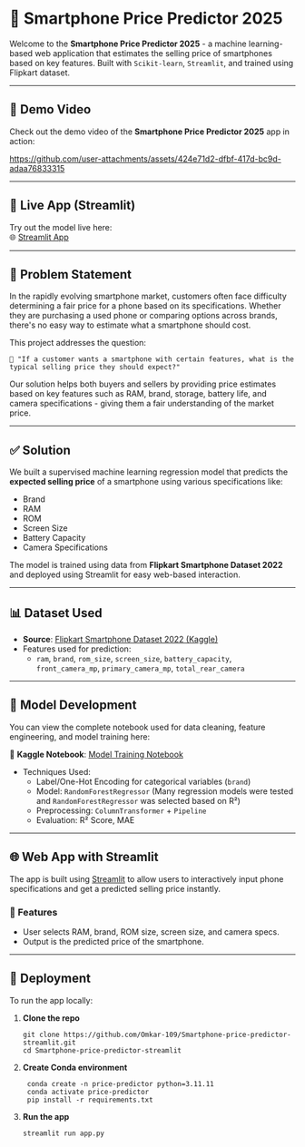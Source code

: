 # 📱 Smartphone Price Predictor 2025

Welcome to the **Smartphone Price Predictor 2025** - a machine learning-based web application that estimates the selling price of smartphones based on key features. Built with `Scikit-learn`, `Streamlit`, and trained using Flipkart dataset.

---

## 🎥 Demo Video

Check out the demo video of the **Smartphone Price Predictor 2025** app in action:

https://github.com/user-attachments/assets/424e71d2-dfbf-417d-bc9d-adaa76833315

---

## 🚀 Live App (Streamlit)

Try out the model live here:  
🌐 [Streamlit App](https://smartphone-price-predictor-2025.streamlit.app)

---

## 🧠 Problem Statement

In the rapidly evolving smartphone market, customers often face difficulty determining a fair price for a phone based on its specifications. Whether they are purchasing a used phone or comparing options across brands, there's no easy way to estimate what a smartphone should cost.

This project addresses the question:

`💬 "If a customer wants a smartphone with certain features, what is the typical selling price they should expect?"`

Our solution helps both buyers and sellers by providing price estimates based on key features such as RAM, brand, storage, battery life, and camera specifications - giving them a fair understanding of the market price.

---

## ✅ Solution

We built a supervised machine learning regression model that predicts the **expected selling price** of a smartphone using various specifications like:

- Brand
- RAM
- ROM
- Screen Size
- Battery Capacity
- Camera Specifications

The model is trained using data from **Flipkart Smartphone Dataset 2022** and deployed using Streamlit for easy web-based interaction.

---

## 📊 Dataset Used

- **Source**: [Flipkart Smartphone Dataset 2022 (Kaggle)](https://www.kaggle.com/datasets/jithinanievarghese/flipkart-smartphones-dataset)
- Features used for prediction:
  - `ram`, `brand`, `rom_size`, `screen_size`, `battery_capacity`, `front_camera_mp`, `primary_camera_mp`, `total_rear_camera`

---

## 📓 Model Development

You can view the complete notebook used for data cleaning, feature engineering, and model training here:

🔗 **Kaggle Notebook**: [Model Training Notebook](https://www.kaggle.com/code/omkarmhamal/smartphone-price-prediction-by-omkar)

- Techniques Used:
  - Label/One-Hot Encoding for categorical variables (`brand`)
  - Model: `RandomForestRegressor` (Many regression models were tested and `RandomForestRegressor` was selected based on R²)
  - Preprocessing: `ColumnTransformer` + `Pipeline`
  - Evaluation: R² Score, MAE

---

## 🌐 Web App with Streamlit

The app is built using [Streamlit](https://streamlit.io/) to allow users to interactively input phone specifications and get a predicted selling price instantly.

### 🔧 Features

- User selects RAM, brand, ROM size, screen size, and camera specs.
- Output is the predicted price of the smartphone.

---

## 🚀 Deployment

To run the app locally:

1. **Clone the repo**
   ```
   git clone https://github.com/Omkar-109/Smartphone-price-predictor-streamlit.git
   cd Smartphone-price-predictor-streamlit
   ```

2. **Create Conda environment**
   ```
    conda create -n price-predictor python=3.11.11
    conda activate price-predictor
    pip install -r requirements.txt
   ```

3. **Run the app**
   ```
   streamlit run app.py
   ```
